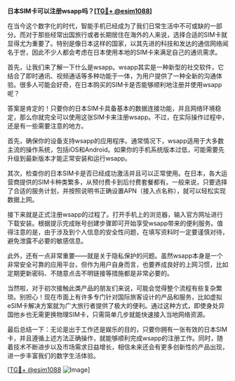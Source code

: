 **日本SIM卡可以注册wsapp吗？[[TG💪+ @esim1088](https://t.me/s/esim1088)]**

在当今这个数字化的时代，智能手机已经成为了我们日常生活中不可或缺的一部分。而对于那些经常出国旅行或者长期居住在海外的人来说，选择合适的SIM卡就显得尤为重要了。特别是像日本这样的国家，以其先进的科技和发达的通信网络闻名于世，因此不少人都会考虑在日本使用本地的SIM卡来满足自己的通讯需求。

首先，让我们来了解一下什么是wsapp。wsapp其实是一种新型的社交软件，它结合了即时通讯、视频通话等多种功能于一体，为用户提供了一种全新的沟通体验。很多人可能会好奇，在日本购买的SIM卡是否能够顺利地注册并使用wsapp呢？

答案是肯定的！只要你的日本SIM卡具备基本的数据连接功能，并且网络环境稳定，那么你就完全可以使用这张SIM卡来注册wsapp。不过，在实际操作过程中，还是有一些需要注意的地方。

首先，确保你的设备支持wsapp的应用程序。通常情况下，wsapp适用于大多数主流的操作系统，包括iOS和Android。如果你的手机系统版本过低，可能需要先升级到最新版本才能正常安装和运行wsapp。

其次，检查你的日本SIM卡是否已经成功激活并且可以正常使用。在日本，各大运营商提供的SIM卡种类繁多，从预付费卡到后付费套餐都有。一般来说，只要选择了合适的服务计划，并按照说明书正确设置APN（接入点名称），就可以轻松实现数据上网。

接下来就是正式注册wsapp的过程了。打开手机上的浏览器，输入官方网址进行下载安装。根据提示完成账号创建步骤即可开始享受wsapp带来的便利服务。值得注意的是，由于涉及到个人信息的安全性问题，在填写资料时一定要谨慎对待，避免泄露不必要的敏感信息。

此外，还有一点非常重要——就是关于隐私保护的问题。虽然wsapp本身是一个非常安全可靠的应用平台，但作为用户自身而言，也要养成良好的上网习惯，比如定期更新密码、不随意点击不明链接等措施都是非常必要的。

当然啦，对于初次接触此类产品的朋友们来说，可能会觉得整个流程有些复杂繁琐。别担心！现在市面上有许多专门针对国际旅客设计的产品和服务，比如虚拟eSIM卡解决方案就为广大旅行者提供了极大的便利。通过这种方式，即使身处异国他乡也无需更换物理SIM卡，只需简单几步就能快速接入当地网络资源。

最后总结一下：无论是出于工作还是娱乐的目的，只要你拥有一张有效的日本SIM卡，并且遵循上述方法正确操作，就能够顺利完成wsapp的注册工作。同时，随着技术不断进步以及市场需求日益增长，相信未来还会有更多创新性的产品出现，进一步丰富我们的数字生活体验。

[[TG💪+ @esim1088](https://t.me/s/esim1088) ![Image](https://i.postimg.cc/4NQfJmqS/Snipaste-2025-05-13-00-14-12.png)]
